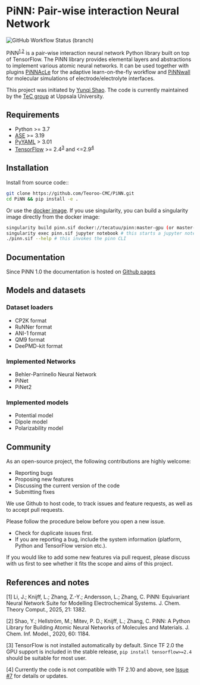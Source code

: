 # PiNN: Pair-wise interaction Neural Network

![GitHub Workflow Status (branch)](https://img.shields.io/github/actions/workflow/status/Teoroo-CMC/PiNN/build_and_test.yml?branch=master&label=build&style=flat-square)

PiNN<sup>[1](#fn1),[2](#fn2)</sup> is a pair-wise interaction neural network Python library built on top of TensorFlow. The PiNN library provides elemental layers and abstractions to implement various atomic neural networks. It can be used together with plugins [PiNNAcLe](https://doi.org/10.48550/arXiv.2409.08886) for the adaptive learn-on-the-fly workflow and [PiNNwall](https://doi.org/10.1021/acs.jctc.3c00359) for molecular simulations of electrode/electrolyte interfaces.

This project was initiated by [Yunqi Shao][yqshao]. The code is currently maintained by the [TeC group][tec] at Uppsala University.

[yqshao]:https://github.com/yqshao
[tec]:https://tec-group.github.io/

## Requirements

- Python >= 3.7
- [ASE](https://wiki.fysik.dtu.dk/ase/) >= 3.19
- [PyYAML](https://pyyaml.org/) > 3.01
- [TensorFlow](https://www.tensorflow.org/install) >= 2.4<sup>[3](#fn3)</sup> and <=2.9<sup>[4](#fn4)</sup>

## Installation

Install from source code::

``` sh
git clone https://github.com/Teoroo-CMC/PiNN.git 
cd PiNN && pip install -e .
```

Or use the [docker
image](https://hub.docker.com/r/tecatuu/pinn/tags). If you use
singularity, you can build a singularity image directly from the docker image:

``` sh
singularity build pinn.sif docker://tecatuu/pinn:master-gpu (or master-cpu)
singularity exec pinn.sif jupyter notebook # this starts a jupyter notebook server
./pinn.sif --help # this invokes the pinn CLI
```

## Documentation

Since PiNN 1.0 the documentation is hosted on [Github pages](https://teoroo-cmc.github.io/PiNN/)

## Models and datasets

### Dataset loaders

- CP2K format
- RuNNer format
- ANI-1 format
- QM9 format
- DeePMD-kit format

### Implemented Networks

- Behler-Parrinello Neural Network
- PiNet
- PiNet2

### Implemented models

- Potential model
- Dipole model
- Polarizability model

## Community

As an open-source project, the following contributions are highly welcome:

- Reporting bugs
- Proposing new features
- Discussing the current version of the code
- Submitting fixes

We use Github to host code, to track issues and feature requests, as well
as to accept pull requests. 

Please follow the procedure below before you open a new issue.

- Check for duplicate issues first.
- If you are reporting a bug, include the system information
  (platform, Python and TensorFlow version etc.).

If you would like to add some new features via pull request, please
discuss with us first to see whether it fits the scope and aims of this project.

## References and notes

<a name="fn2">[1]</a> Li, J.; Knijff, L.; Zhang, Z.-Y.; Andersson, L.; Zhang,
C. PiNN: Equivariant Neural Network Suite for Modelling Electrochemical Systems. J. Chem. Theory Comput., 2025, 21: 1382.

<a name="fn1">[2]</a> Shao, Y.; Hellström, M.; Mitev, P. D.; Knijff, L.; Zhang,
C. PiNN: A Python Library for Building Atomic Neural Networks of Molecules and
Materials. J. Chem. Inf. Model., 2020, 60: 1184. 

<a name="fn3">[3]</a> TensorFlow is not installed automatically by default.
Since TF 2.0 the GPU support is included in the stable release, ``pip install
tensorflow>=2.4`` should be suitable for most user. 

<a name="fn4">[4]</a> Currently the code is not compatible with TF 2.10 and above,
see [Issue #7](https://github.com/Teoroo-CMC/PiNN/issues/7) for details or updates.
